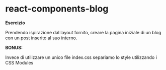 # react-components-blog

**Esercizio**

Prendendo ispirazione dal layout fornito, creare la pagina iniziale di un blog con un post inserito al suo interno.

**BONUS:**

Invece di utilizzare un unico file index.css separiamo lo style utilizzando i CSS Modules

